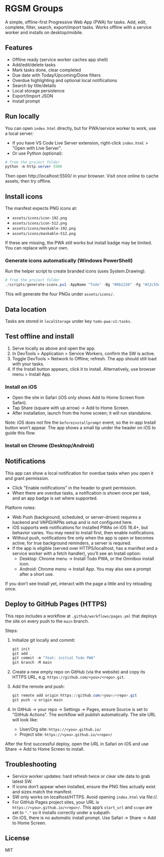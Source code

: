 # RGSM Groups

A simple, offline-first Progressive Web App (PWA) for tasks. Add, edit, complete, filter, search, export/import tasks. Works offline with a service worker and installs on desktop/mobile.

## Features
- Offline ready (service worker caches app shell)
- Add/edit/delete tasks
- Mark tasks done, clear completed
- Due date with Today/Upcoming/Done filters
- Overdue highlighting and optional local notifications
- Search by title/details
- Local storage persistence
- Export/Import JSON
- Install prompt

## Run locally
You can open `index.html` directly, but for PWA/service worker to work, use a local server:

- If you have VS Code Live Server extension, right-click `index.html` > "Open with Live Server".
- Or use Python (optional):

```powershell
# from the project folder
python -m http.server 5500
```

Then open http://localhost:5500/ in your browser. Visit once online to cache assets; then try offline.

## Install icons
The manifest expects PNG icons at:
- `assets/icons/icon-192.png`
- `assets/icons/icon-512.png`
- `assets/icons/maskable-192.png`
- `assets/icons/maskable-512.png`

If these are missing, the PWA still works but install badge may be limited. You can replace with your own.

### Generate icons automatically (Windows PowerShell)
Run the helper script to create branded icons (uses System.Drawing):

```powershell
# from the project folder
./scripts/generate-icons.ps1 -AppName "Todo" -Bg "#0b1220" -Fg "#22c55e"
```

This will generate the four PNGs under `assets/icons/`.

## Data location
Tasks are stored in `localStorage` under key `todo-pwa:v1:tasks`.

## Test offline and install
1) Serve locally as above and open the app.
2) In DevTools > Application > Service Workers, confirm the SW is active.
3) Toggle DevTools > Network to Offline; refresh. The app should still load with your tasks.
4) If the Install button appears, click it to install. Alternatively, use browser menu > Install App.

### Install on iOS
- Open the site in Safari (iOS only shows Add to Home Screen from Safari).
- Tap Share (square with up arrow) → Add to Home Screen.
- After installation, launch from the home screen; it will run standalone.

Note: iOS does not fire the `beforeinstallprompt` event, so the in-app Install button won’t appear. The app shows a small tip under the header on iOS to guide this flow.

### Install on Chrome (Desktop/Android)
## Notifications
This app can show a local notification for overdue tasks when you open it and grant permission.

- Click "Enable notifications" in the header to grant permission.
- When there are overdue tasks, a notification is shown once per task, and an app badge is set where supported.

Platform notes:
- Web Push (background, scheduled, or server-driven) requires a backend and VAPID/APNs setup and is not configured here.
- iOS supports web notifications for installed PWAs on iOS 16.4+, but behavior varies. You may need to install first, then enable notifications.
- Without push, notifications fire only when the app is open or becomes active; for true background reminders, a server is required.
- If the app is eligible (served over HTTPS/localhost, has a manifest and a service worker with a fetch handler), you’ll see an Install option:
	- Desktop: Chrome menu → Install Todo PWA, or the Omnibox install icon.
	- Android: Chrome menu → Install App. You may also see a prompt after a short use.

If you don’t see Install yet, interact with the page a little and try reloading once.

## Deploy to GitHub Pages (HTTPS)
This repo includes a workflow at `.github/workflows/pages.yml` that deploys the site on every push to the `main` branch.

Steps:
1. Initialize git locally and commit:

	```powershell
	git init
	git add .
	git commit -m "feat: initial Todo PWA"
	git branch -M main
	```

2. Create a new empty repo on GitHub (via the website) and copy its HTTPS URL, e.g. `https://github.com/<you>/<repo>.git`.

3. Add the remote and push:

	```powershell
	git remote add origin https://github.com/<you>/<repo>.git
	git push -u origin main
	```

4. In GitHub → your repo → Settings → Pages, ensure Source is set to "GitHub Actions". The workflow will publish automatically. The site URL will look like:
	- User/Org site: `https://<you>.github.io/`
	- Project site: `https://<you>.github.io/<repo>/`

After the first successful deploy, open the URL in Safari on iOS and use Share → Add to Home Screen to install.

## Troubleshooting
- Service worker updates: hard refresh twice or clear site data to grab latest SW.
- If icons don’t appear when installed, ensure the PNG files actually exist and sizes match the manifest.
- SW only works on localhost/HTTPS. Avoid opening `index.html` via file://.
- For GitHub Pages project sites, your URL is `https://<you>.github.io/<repo>/`. This app’s `start_url` and `scope` are set to `"."` so it installs correctly under a subpath.
- On iOS, there is no automatic install prompt. Use Safari → Share → Add to Home Screen.

## License
MIT
